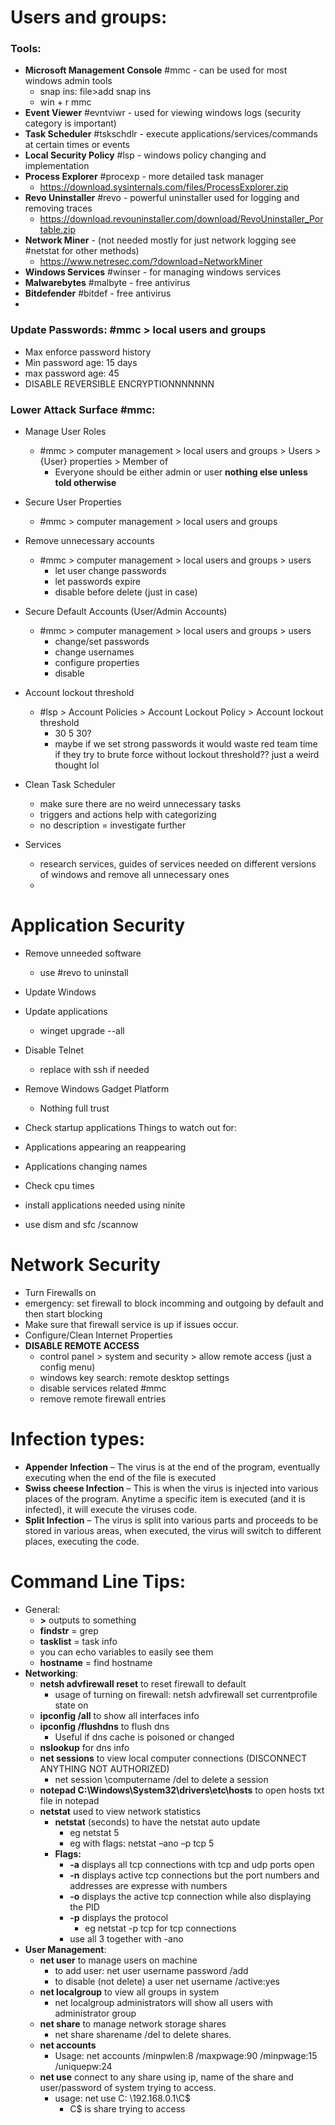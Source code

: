 # Users and groups:
### Tools:
- **Microsoft Management Console** #mmc - can be used for most windows admin tools  
	- snap ins: file>add snap ins
	- win + r mmc
- **Event Viewer** #evntviwr - used for viewing windows logs (security category is important) 
- **Task Scheduler** #tskschdlr -  execute applications/services/commands at certain times or events
- **Local Security Policy** #lsp - windows policy changing and implementation
- **Process Explorer** #procexp - more detailed task manager 
	- https://download.sysinternals.com/files/ProcessExplorer.zip
- **Revo Uninstaller** #revo - powerful uninstaller used for logging and removing traces
	- https://download.revouninstaller.com/download/RevoUninstaller_Portable.zip
- **Network Miner** - (not needed mostly for just network logging see #netstat for other methods)
	- https://www.netresec.com/?download=NetworkMiner
- **Windows Services** #winser - for managing windows services
- **Malwarebytes** #malbyte - free antivirus
- **Bitdefender** #bitdef - free antivirus
- 

### Update Passwords: #mmc > local users and groups
- Max enforce password history
- Min password age: 15 days
- max password age: 45
- DISABLE REVERSIBLE ENCRYPTIONNNNNNN

### Lower Attack Surface #mmc: 

- Manage User Roles 
	- #mmc > computer management > local users and groups > Users >  {User} properties > Member of
		- Everyone should be either admin or user **nothing else unless told otherwise**

- Secure User Properties
	- #mmc > computer management > local users and groups 

- Remove unnecessary accounts  
	- #mmc > computer management > local users and groups > users
		- let user change passwords
		- let passwords expire
		- disable before delete (just in case)

- Secure Default Accounts (User/Admin Accounts)
	- #mmc > computer management > local users and groups > users
		- change/set passwords
		- change usernames
		- configure properties
		- disable

- Account lockout threshold
	- #lsp > Account Policies > Account Lockout Policy > Account lockout threshold 
		- 30 5 30?
		- maybe if we set strong passwords it would waste red team time if they try to brute force without lockout threshold?? just a weird thought lol
- Clean Task Scheduler
	- make sure there are no weird unnecessary tasks
	- triggers and actions help with categorizing 
	- no description = investigate further
- Services
	- research services, guides of services needed on different versions of windows and remove all unnecessary ones
	- 


# Application Security

- Remove unneeded software 
	- use #revo to uninstall
- Update Windows
- Update applications 
	- winget upgrade --all

- Disable Telnet
	- replace with ssh if needed
- Remove Windows Gadget Platform
	- Nothing full trust
- Check startup applications
Things to watch out for: 
- Applications appearing an reappearing 
- Applications changing names
- Check cpu times
- install applications needed using ninite
- use dism and sfc /scannow
# Network Security
- Turn Firewalls on
- emergency: set firewall to block incomming and outgoing by default and then start blocking
- Make sure that firewall service is up if issues occur. 
- Configure/Clean Internet Properties
- **DISABLE REMOTE ACCESS** 
	- control panel > system and security > allow remote access (just a config menu)
	- windows key search: remote desktop settings
	- disable services related #mmc
	- remove remote firewall entries 

# Infection types:

- **Appender Infection** – The virus is at the end of the program, eventually executing when the end of the file is executed
- **Swiss cheese Infection** – This is when the virus is injected into various places of the program. Anytime a specific item is executed (and it is infected), it will execute the viruses code.
- **Split Infection** – The virus is split into various parts and proceeds to be stored in various areas, when executed, the virus will switch to different places, executing the code.

# Command Line Tips:
- General:
	- **>** outputs to something
	- **findstr** = grep
	- **tasklist** = task info
	- you can echo variables to easily see them
	- **hostname** = find hostname
- **Networking**:
	-  **netsh advfirewall reset** to reset firewall to default
		- usage of turning on firewall: netsh advfirewall set currentprofile state on
	- **ipconfig /all** to show all interfaces info
	- **ipconfig /flushdns** to flush dns
		- Useful if dns cache is poisoned or changed
	- **nslookup** for dns info
	- **net sessions** to view local computer connections (DISCONNECT ANYTHING NOT AUTHORIZED)
		- net session \\computername /del to delete a session
	- **notepad C:\Windows\System32\drivers\etc\hosts** to open hosts txt file in notepad
	- **netstat** used to view network statistics
		- **netstat** (seconds) to have the netstat auto update
			- eg netstat 5
			- eg with flags: netstat –ano –p tcp 5
		- **Flags:**
			- **-a** displays all tcp connections with tcp and udp ports open
			- **-n** displays active tcp connections but the port numbers and addresses are expresse with numbers
			- **-o** displays the active tcp connection while also displaying the PID
			- **-p** displays the protocol
				- eg netstat -p tcp for tcp connections
			- use all 3 together with -ano
- **User Management**:
	- **net user** to manage users on machine
		- to add user: net user username password /add
		- to disable (not delete) a user net username /active:yes
	- **net localgroup** to view all groups in system
		- net localgroup administrators will show all users with administrator group
	- **net share** to manage network storage shares
		- net share sharename /del to delete shares.  
	- **net accounts**
		- Usage: net accounts /minpwlen:8 /maxpwage:90 /minpwage:15 /uniquepw:24
	- **net use** connect to any share using ip, name of the share and user/password of system trying to access. 
		- usage: net use C: \\192.168.0.1\C$
			- C$ is share trying to access